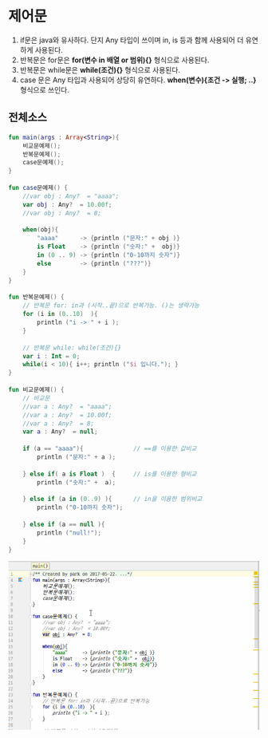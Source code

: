 # 제어문
1. if문은 java와 유사하다. 단지 Any 타입이 쓰이며 in, is 등과 함께 사용되어 더 유연하게 사용된다.
2. 반복문은 for문은 **for(변수 in 배열 or 범위){}** 형식으로 사용된다.
3. 반복문은 while문은 **while(조건){}** 형식으로 사용된다.
4. case 문은 Any 타입과 사용되어 상당히 유연하다. **when(변수){조건 -> 실행; ..}** 형식으로 쓰인다.

## 전체소스
~~~kotlin
fun main(args : Array<String>){
    비교문예제();
    반복문예제();
    case문예제();
}

fun case문예제() {
    //var obj : Any?  = "aaaa";
    var obj : Any?  = 10.00f;
    //var obj : Any?  = 8;

    when(obj){
        "aaaa"      -> {println ("문자:" + obj )}
        is Float    -> {println ("숫자:" +  obj)}
        in (0 .. 9) -> {println ("0-10까지 숫자")}
        else        -> {println ("???")}
    }
}

fun 반복문예제() {
    // 반복문 for: in과 (시작..끝)으로 반복가능. ()는 생략가능
    for (i in (0..10)  ){
        println ("i -> " + i );
    }

    // 반복문 while: while(조건){}
    var i : Int = 0;
    while(i < 10){ i++; println ("$i 입니다."); }
}

fun 비교문예제() {
    // 비교문
    //var a : Any?  = "aaaa";
    //var a : Any?  = 10.00f;
    //var a : Any?  = 8;
    var a : Any?  = null;

    if (a == "aaaa"){              // ==를 이용한 값비교
        println ("문자:" + a );

    } else if( a is Float )  {     // is를 이용한 형비교
        println ("숫자:" +  a);

    } else if (a in (0..9) ){      // in을 이용한 범위비교
        println ("0-10까지 숫자");

    } else if (a == null ){
        println ("null!");
    }
}
~~~
![이미지](condition.gif)
